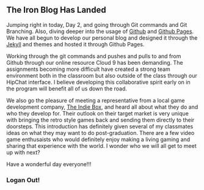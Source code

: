 ## The Iron Blog Has Landed

Jumping right in today, Day 2, and going through Git commands and Git Branching.
Also, diving deeper into the usage of [Github](https://github.com/) and [Github
Pages](https://pages.github.com/). We have all begun to develop our personal
blog and designed it through the [Jekyll](http://jekyllrb.com/) and themes and 
hosted it through Github Pages. 

Working through the git commands and pushes and pulls to and from Github through
our online resource Cloud 9 has been demanding. The assignments becoming more
difficult have created a strong team environment both in the classroom but 
also outside of the class through our HipChat interface. I believe
developing this collaborative spirit early on in the program will benefit all
of us down the road. 

We also go the pleasure of meeting a representative from a local game development
company, [The Indie Box](https://theindiebox.com/), and heard all about what they
do and who they develop for. Their outlook on their target market is very unique 
with bringing the retro style games back and sending them directly to their 
doorsteps. This introduction has definitely given several of my classmates ideas
on what they may want to do post-graduation. There are a few video game enthusaists
who would definitely enjoy making a living gaming and sharing that experience
with the world. I wonder who we will all get to meet up with next?

Have a wonderful day everyone!!!

### Logan Out!